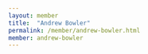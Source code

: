 ```yaml
---
layout: member
title:  "Andrew Bowler"
permalink: /member/andrew-bowler.html
member: andrew-bowler
---
```

